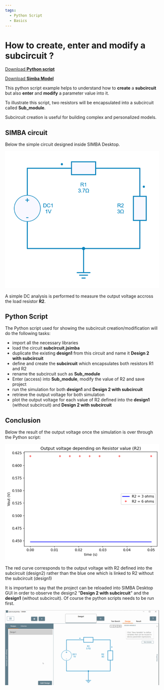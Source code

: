 ```yaml
---
tags:
  - Python Script
  - Basics
---
```


# How to create, enter and modify a subcircuit ?

[Download **Python script**](subcircuit.py)

[Download **Simba Model**](subcircuit.jsimba)

This python script example helps to understand how to **create** a **subcircuit** but also **enter** and **modify** a parameter value into it.

To illustrate this script, two resistors will be encapsulated into a subcircuit called **Sub_module**.

Subcircuit creation is useful for building complex and personalized models.



## SIMBA circuit

Below the simple circuit designed inside SIMBA Desktop.

![circuit](fig/circuit.png)

A simple DC analysis is performed to measure the output voltage accross the load resistor **R2**.


## Python Script

The Python script used for showing the subcircuit creation/modification will do the following tasks:

* import all the necessary libraries
* load the circuit **subcircuit.jsimba**
* duplicate the existing **design1** from this circuit  and name it **Design 2 with subcircuit**
* define and create the **subcircuit** which encapsulates both resistors R1 and R2
* rename the subcircuit such as **Sub_module**
* Enter (access) into **Sub_module**, modify the value of R2 and save project
* run the simulation for both **design1** and **Design 2 with subcircuit**
* retrieve the output voltage for both simulation
* plot the output voltage for each value of R2 defined into the **design1** (without subcircuit) and **Design 2 with subcircuit**


## Conclusion

Below the result of the output voltage once the simulation is over through the Python script:

![result](fig/result.png)

The red curve corresponds to the output voltage with R2 defined into the subcircuit (design2) rather than the blue one which is linked to R2 without the subcircuit (design1)

It is important to say that the project can be reloaded into SIMBA Desktop GUI in order to observe the design2 "**Design 2 with subcircuit**" and the **design1** (without subcircuit). Of course the python scripts needs to be run first.

![project](fig/project.gif)